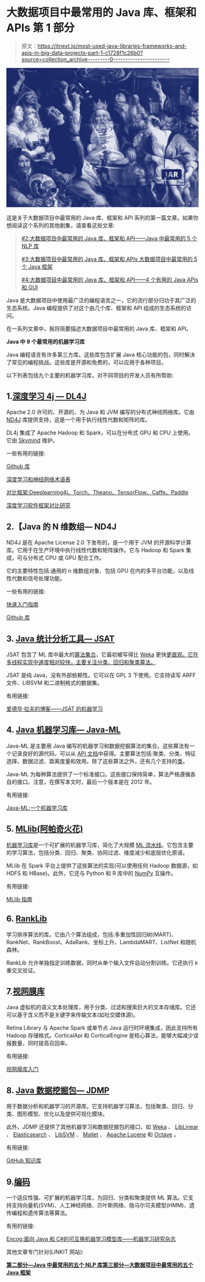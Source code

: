 # 大数据项目中最常用的 Java 库、框架和 APIs 第 1 部分

> 原文：<https://itnext.io/most-used-java-libraries-frameworks-and-apis-in-big-data-projects-part-1-c1728f1c26b0?source=collection_archive---------0----------------------->

![](img/38e5fcaf8b67562cf39dda599cc947a9.png)

这是关于大数据项目中最常用的 Java 库、框架和 API 系列的第一篇文章。如果你想阅读这个系列的其他剧集，请查看这些文章:

> [#2:大数据项目中最常用的 Java 库、框架和 API——Java 中最常用的 5 个 NLP 库](/most-used-java-libraries-frameworks-and-apis-in-big-data-projects-part-2-72263d03d147)
> 
> [#3:大数据项目中最常用的 Java 库、框架和 APIs 大数据项目中最常用的 5 个 Java 框架](/most-used-java-libraries-frameworks-and-apis-in-big-data-projects-part-3-b229b3c6aec9)
> 
> [#4:大数据项目中最常用的 Java 库、框架和 API——4 个有用的 Java APIs 和 GUI](/most-used-java-libraries-frameworks-and-apis-in-big-data-projects-part-4-8ee50cda8162)

Java 是大数据项目中使用最广泛的编程语言之一，它的流行部分归功于其广泛的生态系统。Java 编程提供了对这个由几个库、框架和 API 组成的生态系统的访问。

在一系列文章中，我将简要描述大数据项目中最常用的 Java 库、框架和 API。

**Java 中 9 个最常用的机器学习库**

Java 编程语言有许多第三方库。这些库包含扩展 Java 核心功能的包，同时解决了常见的编程挑战。这些库是开源和免费的，可以应用于各种项目。

以下列表包括九个主要的机器学习库，对不同项目的开发人员有所帮助:

## 1.[深度学习 4j — DL4J](https://deeplearning4j.org/)

Apache 2.0 许可的、开源的、为 Java 和 JVM 编写的分布式神经网络库。它由 [ND4J](http://nd4j.org/) 库提供支持，这是一个用于执行线性代数和矩阵的库。

DL4j 集成了 Apache Hadoop 和 Spark，可以在分布式 GPU 和 CPU 上使用。它由 [Skymind](https://skymind.ai/) 维护。

一些有用的链接:

[Github 库](https://github.com/deeplearning4j)

[深度学习和神经网络术语表](https://deeplearning4j.org/glossary)

[对比框架:Deeplearning4j、Torch、Theano、TensorFlow、Caffe、Paddle](http://www.infoworld.com/article/3114175/artificial-intelligence/baidu-open-sources-python-driven-machine-learning-framework.html)

[深度学习软件框架对比研究](https://arxiv.org/pdf/1511.06435.pdf)

## 2.【Java 的 N 维数组— ND4J

ND4J 是在 Apache License 2.0 下发布的，是一个用于 JVM 的开源科学计算库。它用于在生产环境中执行线性代数和矩阵操作。它与 Hadoop 和 Spark 集成，可与分布式 CPU 或 GPU 配合工作。

它的主要特性包括:通用的 n 维数组对象、包括 GPU 在内的多平台功能，以及线性代数和信号处理功能。

一些有用的链接:

[快速入门指南](https://deeplearning4j.org/quickstart#Java)

[Github 库](https://github.com/deeplearning4j/nd4j)

## 3. [Java 统计分析工具— JSAT](https://github.com/EdwardRaff/JSAT/tree/master)

JSAT 包含了 ML 库中最大的[算法集合](https://github.com/EdwardRaff/JSAT/wiki/Algorithms)，它最初被写得比 [Weka](http://www.cs.waikato.ac.nz/ml/weka/) 更快[更直观。它在多线程实现中速度相对较快，主要关注分类、回归和聚类算法。](http://jsatml.blogspot.nl/2015/03/jsat-vs-weka-on-mnist.html)

JSAT 是纯 Java，没有外部依赖性。它可以在 GPL 3 下使用。它支持读写 ARFF 文件、LIBSVM 和二进制格式的数据集。

有用链接:

[爱德华·拉夫的博客——JSAT 的机器学习](http://jsatml.blogspot.nl/)

## 4. [Java 机器学习库— Java-ML](http://java-ml.sourceforge.net/)

Java-ML 是主要用 Java 编写的机器学习和数据挖掘算法的集合。这些算法有一个记录良好的源代码，可以从 [API 文档](http://java-ml.sourceforge.net/api/0.1.7/)中获得。主要算法包括:聚类、分类、特征选择、数据过滤、距离度量和效用。除了这些算法之外，还有几个支持的[类](http://java-ml.sourceforge.net/api/0.1.7/)。

Java-ML 为每种算法提供了一个标准接口。这些接口保持简单，算法严格遵循各自的接口。注意，在撰写本文时，最后一个版本是在 2012 年。

有用链接:

[Java-ML:一个机器学习库](http://www.jmlr.org/papers/volume10/abeel09a/abeel09a.pdf)

## 5. [MLlib(阿帕奇火花)](http://spark.apache.org/mllib/)

[机器学习库](http://spark.apache.org/mllib/)是一个可扩展的机器学习库，简化了大规模 [ML 流水线](http://spark.apache.org/docs/latest/ml-pipeline.html)。它包含主要的学习算法，包括分类、回归、聚类、协同过滤、维度减少和底层优化原语。

MLlib 在 Spark 平台上提供了这些算法的实现(可以使用任何 Hadoop 数据源，如 HDFS 和 HBase)。此外，它还与 Python 和 R 库中的 [NumPy](http://www.numpy.org/) 互操作。

有用链接:

[MLlib 指南](http://spark.apache.org/docs/latest/ml-guide.html)

## 6. [RankLib](http://sourceforge.net/p/lemur/wiki/RankLib/)

学习排序算法的库。它由八个算法组成，包括:多重加性回归树(MART)、RankNet、RankBoost、AdaRank、坐标上升、LambdaMART、ListNet 和随机森林。

RankLib 允许单独指定训练数据，同时从单个输入文件自动分割训练。它还执行 k 重交叉验证。

## 7.[视网膜库](http://www.cortical.io/product_retina_library.html)

Java 虚拟机的语义文本处理库，用于分类、过滤和搜索巨大的文本存储库。它还可以基于含义而不是关键字来传输文本(如社交媒体源)。

Retina Library 与 Apache Spark 或单节点 Java 运行时环境集成，因此支持所有 Hadoop 存储格式。CorticalApi 和 CorticalEngine 是核心算法，能够大幅减少误报数量，同时提高召回率。

有用链接:

[视网膜库入门](http://documentation.cortical.io/retina-spark.html)

## 8. [Java 数据挖掘包— JDMP](https://jdmp.org/)

用于数据分析和机器学习的开源库。它支持机器学习算法，包括聚类、回归、分类、图形模型、优化以及提供可视化模块。

此外，JDMP 还提供了其他机器学习和数据挖掘包的接口，如 [Weka](http://www.cs.waikato.ac.nz/ml/weka/) 、 [LibLinear](https://www.csie.ntu.edu.tw/~cjlin/liblinear/) 、 [Elasticsearch](https://github.com/elastic/elasticsearch) 、 [LibSVM](https://www.csie.ntu.edu.tw/~cjlin/libsvm/) 、 [Mallet](http://mallet.cs.umass.edu/) 、 [Apache Lucene](https://lucene.apache.org/) 和 [Octave](https://www.gnu.org/software/octave/) 。

有用链接:

[GitHub 知识库](https://github.com/jdmp/java-data-mining-package)

## 9.[编码](http://www.heatonresearch.com/encog/)

一个适应性强、可扩展的机器学习库，为回归、分类和聚类提供 ML 算法。它支持支持向量机(SVM)、人工神经网络、贝叶斯网络、隐马尔可夫模型(HMM)、遗传编程和遗传算法等算法。

有用的链接:

[Encog:面向 Java 和 C#的可互换机器学习模型库——机器学习研究杂志](http://www.jmlr.org/papers/volume16/heaton15a/heaton15a.pdf)

其他文章专门针对(LINKIT 网站):

[**第二部分—Java 中最常用的五个 NLP 库**](https://www.linkit.nl/knowledge-base/270/Most_used_Java_libraries_frameworks_and_APIs_in_big_data_projects_part_2)[**第三部分—大数据项目中最常用的五个 Java 框架**](/knowledge-base/271/Most_used_Java_libraries_frameworks_and_APIs_in_big_data_projects_part_3)